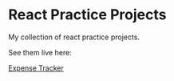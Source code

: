 # React Practice Projects

My collection of react practice projects.

See them live here:

[Expense Tracker](https://gifted-visvesvaraya-89526d.netlify.app/)
